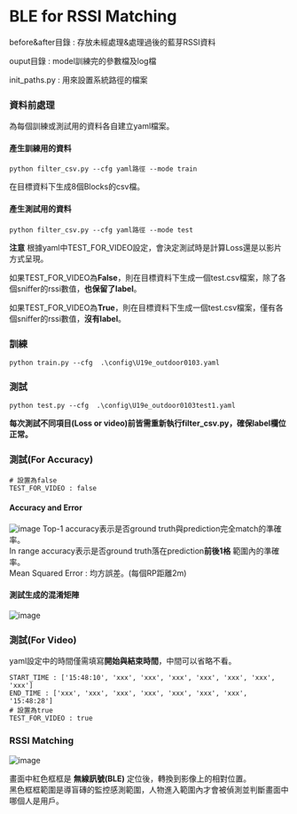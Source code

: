 # BLE for RSSI Matching

before&after目錄 : 存放未經處理&處理過後的藍芽RSSI資料  

ouput目錄 : model訓練完的參數檔及log檔  

init_paths.py : 用來設置系統路徑的檔案  


### 資料前處理  

為每個訓練或測試用的資料各自建立yaml檔案。  

#### 產生訓練用的資料  
```
python filter_csv.py --cfg yaml路徑 --mode train
```

在目標資料下生成8個Blocks的csv檔。  
#### 產生測試用的資料
```
python filter_csv.py --cfg yaml路徑 --mode test
```
**注意** 根據yaml中TEST_FOR_VIDEO設定，會決定測試時是計算Loss還是以影片方式呈現。
  
如果TEST_FOR_VIDEO為**False**，則在目標資料下生成一個test.csv檔案，除了各個sniffer的rssi數值，**也保留了label**。  

如果TEST_FOR_VIDEO為**True**，則在目標資料下生成一個test.csv檔案，僅有各個sniffer的rssi數值，**沒有label**。  

### 訓練

```
python train.py --cfg  .\config\U19e_outdoor0103.yaml
```

### 測試

```
python test.py --cfg  .\config\U19e_outdoor0103test1.yaml
```
**每次測試不同項目(Loss or video)前皆需重新執行filter_csv.py，確保label欄位正常。**
### 測試(For Accuracy)
```
# 設置為false
TEST_FOR_VIDEO : false
```

#### Accuracy and Error
![image](https://user-images.githubusercontent.com/57833742/226887978-b3848748-7312-4a9c-a99d-6c5441020369.png)
Top-1 accuracy表示是否ground truth與prediction完全match的準確率。  
In range accuracy表示是否ground truth落在prediction**前後1格** 範圍內的準確率。  
Mean Squared Error : 均方誤差。(每個RP距離2m)


#### 測試生成的混淆矩陣
![image](https://user-images.githubusercontent.com/57833742/226887734-5b4f97d7-f44a-4753-95bd-fdb0ad2ee281.png)


### 測試(For Video)
yaml設定中的時間僅需填寫**開始與結束時間**，中間可以省略不看。
```
START_TIME : ['15:48:10', 'xxx', 'xxx', 'xxx', 'xxx', 'xxx', 'xxx', 'xxx']
END_TIME : ['xxx', 'xxx', 'xxx', 'xxx', 'xxx', 'xxx', 'xxx', '15:48:28']
# 設置為true
TEST_FOR_VIDEO : true
```

### RSSI Matching
![image](https://user-images.githubusercontent.com/57833742/226885060-567b7cb6-0f53-4989-bfc5-cff3c2ab20fa.png)

畫面中紅色框框是 **無線訊號(BLE)** 定位後，轉換到影像上的相對位置。  
黑色框框範圍是導盲磚的監控感測範圍，人物進入範圍內才會被偵測並判斷畫面中哪個人是用戶。


